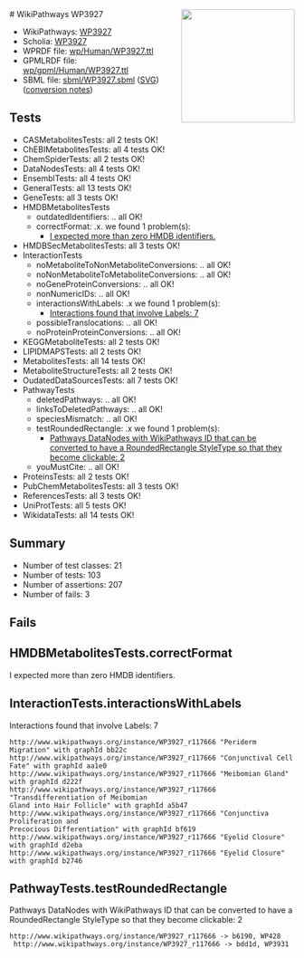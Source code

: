 <img style="float: right; width: 200px" src="../logo.png" />
# WikiPathways WP3927

* WikiPathways: [WP3927](https://identifiers.org/wikipathways:WP3927)
* Scholia: [WP3927](https://scholia.toolforge.org/wikipathways/WP3927)
* WPRDF file: [wp/Human/WP3927.ttl](../wp/Human/WP3927.ttl)
* GPMLRDF file: [wp/gpml/Human/WP3927.ttl](../wp/gpml/Human/WP3927.ttl)
* SBML file: [sbml/WP3927.sbml](../sbml/WP3927.sbml) ([SVG](../sbml/WP3927.svg)) ([conversion notes](../sbml/WP3927.txt))

## Tests
* CASMetabolitesTests: all 2 tests OK!
* ChEBIMetabolitesTests: all 4 tests OK!
* ChemSpiderTests: all 2 tests OK!
* DataNodesTests: all 4 tests OK!
* EnsemblTests: all 4 tests OK!
* GeneralTests: all 13 tests OK!
* GeneTests: all 3 tests OK!
* HMDBMetabolitesTests
    * outdatedIdentifiers: .. all OK!
    * correctFormat: .x. we found 1 problem(s):
        * [I expected more than zero HMDB identifiers.](#ad154c1e)
* HMDBSecMetabolitesTests: all 3 tests OK!
* InteractionTests
    * noMetaboliteToNonMetaboliteConversions: .. all OK!
    * noNonMetaboliteToMetaboliteConversions: .. all OK!
    * noGeneProteinConversions: .. all OK!
    * nonNumericIDs: .. all OK!
    * interactionsWithLabels: .x we found 1 problem(s):
        * [Interactions found that involve Labels: 7](#630d267e)
    * possibleTranslocations: .. all OK!
    * noProteinProteinConversions: .. all OK!
* KEGGMetaboliteTests: all 2 tests OK!
* LIPIDMAPSTests: all 2 tests OK!
* MetabolitesTests: all 14 tests OK!
* MetaboliteStructureTests: all 2 tests OK!
* OudatedDataSourcesTests: all 7 tests OK!
* PathwayTests
    * deletedPathways: .. all OK!
    * linksToDeletedPathways: .. all OK!
    * speciesMismatch: .. all OK!
    * testRoundedRectangle: .x we found 1 problem(s):
        * [Pathways DataNodes with WikiPathways ID that can be converted to have a RoundedRectangle StyleType so that they become clickable: 2](#9fbad3cc)
    * youMustCite: .. all OK!
* ProteinsTests: all 2 tests OK!
* PubChemMetabolitesTests: all 3 tests OK!
* ReferencesTests: all 3 tests OK!
* UniProtTests: all 5 tests OK!
* WikidataTests: all 14 tests OK!


## Summary

* Number of test classes: 21
* Number of tests: 103
* Number of assertions: 207
* Number of fails: 3

## Fails

<a name="ad154c1e" />

## HMDBMetabolitesTests.correctFormat

I expected more than zero HMDB identifiers.
<a name="630d267e" />

## InteractionTests.interactionsWithLabels

Interactions found that involve Labels: 7
```
http://www.wikipathways.org/instance/WP3927_r117666 "Periderm Migration" with graphId bb22c
http://www.wikipathways.org/instance/WP3927_r117666 "Conjunctival Cell Fate" with graphId aa1e0
http://www.wikipathways.org/instance/WP3927_r117666 "Meibomian Gland" with graphId d222f
http://www.wikipathways.org/instance/WP3927_r117666 "Transdifferentiation of Meibomian
Gland into Hair Follicle" with graphId a5b47
http://www.wikipathways.org/instance/WP3927_r117666 "Conjunctiva Proliferation and
Precocious Differentiation" with graphId bf619
http://www.wikipathways.org/instance/WP3927_r117666 "Eyelid Closure" with graphId d2eba
http://www.wikipathways.org/instance/WP3927_r117666 "Eyelid Closure" with graphId b2746
```

<a name="9fbad3cc" />

## PathwayTests.testRoundedRectangle

Pathways DataNodes with WikiPathways ID that can be converted to have a RoundedRectangle StyleType so that they become clickable: 2
```
http://www.wikipathways.org/instance/WP3927_r117666 -> b6190, WP428
 http://www.wikipathways.org/instance/WP3927_r117666 -> bdd1d, WP3931
 ```

